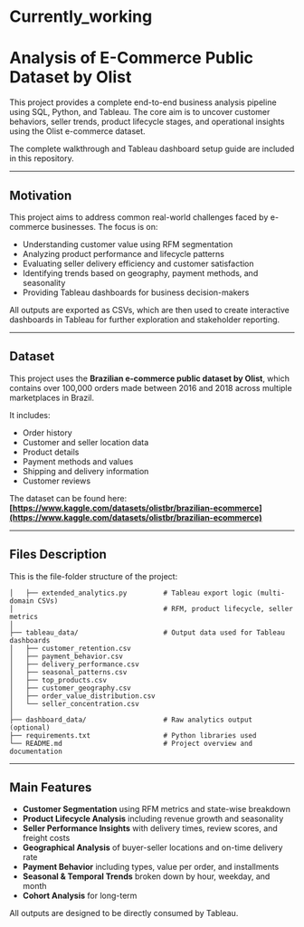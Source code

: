 # Currently_working
# Analysis of E-Commerce Public Dataset by Olist

This project provides a complete end-to-end business analysis pipeline using SQL, Python, and Tableau. The core aim is to uncover customer behaviors, seller trends, product lifecycle stages, and operational insights using the Olist e-commerce dataset.

The complete walkthrough and Tableau dashboard setup guide are included in this repository.

---

## Motivation

This project aims to address common real-world challenges faced by e-commerce businesses. The focus is on:

- Understanding customer value using RFM segmentation
- Analyzing product performance and lifecycle patterns
- Evaluating seller delivery efficiency and customer satisfaction
- Identifying trends based on geography, payment methods, and seasonality
- Providing Tableau dashboards for business decision-makers

All outputs are exported as CSVs, which are then used to create interactive dashboards in Tableau for further exploration and stakeholder reporting.

---

## Dataset

This project uses the **Brazilian e-commerce public dataset by Olist**, which contains over 100,000 orders made between 2016 and 2018 across multiple marketplaces in Brazil.

It includes:
- Order history
- Customer and seller location data
- Product details
- Payment methods and values
- Shipping and delivery information
- Customer reviews

The dataset can be found here:  
**[https://www.kaggle.com/datasets/olistbr/brazilian-ecommerce](https://www.kaggle.com/datasets/olistbr/brazilian-ecommerce)**

---

## Files Description

This is the file-folder structure of the project:

```├── analytics/                        
│   ├── extended_analytics.py         # Tableau export logic (multi-domain CSVs)
│                                     # RFM, product lifecycle, seller metrics
│
├── tableau_data/                     # Output data used for Tableau dashboards
│   ├── customer_retention.csv
│   ├── payment_behavior.csv
│   ├── delivery_performance.csv
│   ├── seasonal_patterns.csv
│   ├── top_products.csv
│   ├── customer_geography.csv
│   ├── order_value_distribution.csv
│   └── seller_concentration.csv
│
├── dashboard_data/                   # Raw analytics output (optional)
├── requirements.txt                  # Python libraries used
└── README.md                         # Project overview and documentation
```


---

## Main Features

- **Customer Segmentation** using RFM metrics and state-wise breakdown
- **Product Lifecycle Analysis** including revenue growth and seasonality
- **Seller Performance Insights** with delivery times, review scores, and freight costs
- **Geographical Analysis** of buyer-seller locations and on-time delivery rate
- **Payment Behavior** including types, value per order, and installments
- **Seasonal & Temporal Trends** broken down by hour, weekday, and month
- **Cohort Analysis** for long-term

All outputs are designed to be directly consumed by Tableau.



